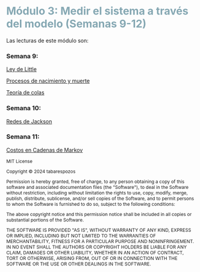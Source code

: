 # <span style="color:#86A8B3; font-weight: bold;">Módulo 3: Medir el sistema a través del modelo (Semanas 9-12)</span>

Las lecturas de este módulo son:

### Semana 9:

[Ley de Little](archivos/chapter10.md)

[Procesos de nacimiento y muerte](archivos/chapter11.md)

[Teoría de colas](archivos/chapter12.md)


### Semana 10:

[Redes de Jackson](archivos/chapter13.md)


### Semana 11:

[Costos en Cadenas de Markov](archivos/chapter14.md)


<span style="font-size:12px;"> 
MIT License

Copyright ©  2024 tabarespozos

Permission is hereby granted, free of charge, to any person obtaining a copy
of this software and associated documentation files (the "Software"), to deal
in the Software without restriction, including without limitation the rights
to use, copy, modify, merge, publish, distribute, sublicense, and/or sell
copies of the Software, and to permit persons to whom the Software is
furnished to do so, subject to the following conditions:

The above copyright notice and this permission notice shall be included in all
copies or substantial portions of the Software.

THE SOFTWARE IS PROVIDED "AS IS", WITHOUT WARRANTY OF ANY KIND, EXPRESS OR
IMPLIED, INCLUDING BUT NOT LIMITED TO THE WARRANTIES OF MERCHANTABILITY,
FITNESS FOR A PARTICULAR PURPOSE AND NONINFRINGEMENT. IN NO EVENT SHALL THE
AUTHORS OR COPYRIGHT HOLDERS BE LIABLE FOR ANY CLAIM, DAMAGES OR OTHER
LIABILITY, WHETHER IN AN ACTION OF CONTRACT, TORT OR OTHERWISE, ARISING FROM,
OUT OF OR IN CONNECTION WITH THE SOFTWARE OR THE USE OR OTHER DEALINGS IN THE
SOFTWARE.
</span>